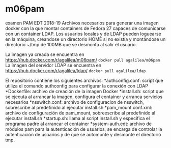 # m06pam
examen PAM EDT 2018-19
Archivos necesarios para generar una imagen docker con la que montar containers de 
Fedora 27 capaces de comunicarse con un container LDAP. Los usuarios locales y de LDAP
pueden loguearse en la máquina, creandose un directorio HOME si no existía y montándose 
un directorio ~/tmp de 100MB que se desmonta al salir el usuario.

La imagen ya creada se encuentra en https://hub.docker.com/r/agalilea/m06pam/
```docker pull agalilea/m06pam```
La imagen del servidor LDAP se encuentra en https://hub.docker.com/r/agalilea/ldap/
```docker pull agalilea/ldap```

El repositorio contiene los siguientes archivos:
*authconfig.conf: script que utiliza el comando authconfig para configurar la conexión con LDAP
*Dockerfile: archivo de creación de la imagen Docker
*install.sh: script que se ejecuta al arrancar la imagen, configura el container y arranca servicios necesarios
*nsswitch.conf: archivo de configuracion de nsswitch, sobrescribe al predefinido al ejecutar install.sh
*pam_mount.conf.xml: archivo de configuración de pam_mount, sobreescribe al predefinido al ejecutar install.sh
*startup.sh: llama al script install.sh y especifica el programa padre al arrancar el container
*system-auth.edt: archivo de módulos pam para la autenticación de usuarios, se encarga de controlar la 
autenticación de usuarios y de que se automonte y desmonte el directorio tmp.
